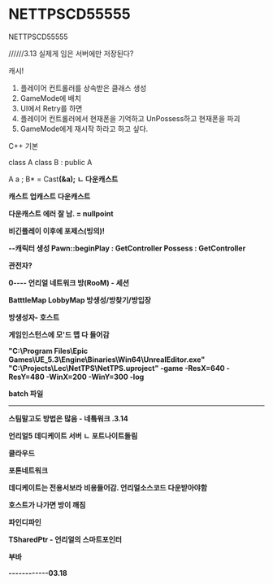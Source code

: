 # NETTPSCD55555
NETTPSCD55555


//////3.13
실제게 임은 서버에만 저장된다?

캐시!

1. 플레이어 컨트롤러를 상속받은 클래스 생성
2. GameMode에 배치
3. UI에서 Retry를 하면
4. 플레이어 컨트롤러에서 현재폰을 기억하고 UnPossess하고 현재폰을 파괴
5. GameMode에게 재시작 하라고 하고 싶다.

C++ 기본

class A 
class B : public A 

A a ;
B* = Cast<B>(&a);
ㄴ 다운캐스트

캐스트
업캐스트
다운캐스트

다운캐스트 에러 잘 남. = nullpoint

비긴플레이 이후에 포제스(빙의)!

--캐릭터 생성
Pawn::beginPlay : GetController
Possess : GetController

관전자?

0----
언리얼 네트워크
방(RooM) - 세션

BatttleMap
LobbyMap 방생성/방찾기/방입장

방생성자- 호스트


게임인스턴스에 모'드 맵 다 들어감

"C:\Program Files\Epic Games\UE_5.3\Engine\Binaries\Win64\UnrealEditor.exe" "C:\Projects\Lec\NetTPS\NetTPS.uproject" -game -ResX=640 -ResY=480 -WinX=200 -WinY=300 -log

batch 파일


--------------

스팀말고도 방법은 많음 - 네틐워크
.3.14

언리얼5 데디케이트 서버
ㄴ 포트나이트돌림

클라우드

포톤네트워크

데디케이트는 전용서보라 비용들어감. 언리얼소스코드 다운받아야함

호스트가 나가면 방이 깨짐

파인디파인

TSharedPtr  - 언리얼의 스마트포인터 

부바

------------03.18

